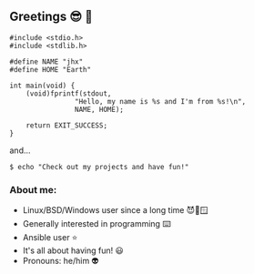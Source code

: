 ## Greetings 😎 👋

```
#include <stdio.h>
#include <stdlib.h>

#define NAME "jhx"
#define HOME "Earth"

int main(void) {
    (void)fprintf(stdout, 
                "Hello, my name is %s and I'm from %s!\n",
                NAME, HOME);

    return EXIT_SUCCESS;
}
```
and...
```
$ echo "Check out my projects and have fun!"
```
### About me:

- Linux/BSD/Windows user since a long time 😈🐧🪟
- Generally interested in programming ⌨️
- Ansible user ⭐️
- It's all about having fun! 😃
- Pronouns: he/him 👽   
